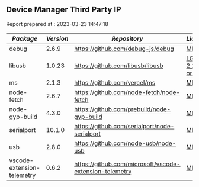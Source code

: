 ## Device Manager Third Party IP

Report prepared at : 2023-03-23 14:47:18

| *Package* | *Version* | *Repository* | *License* |
|---|---|---|---|
|debug|2.6.9|https://github.com/debug-js/debug|[MIT](https://github.com/debug-js/debug/blob/master/LICENSE)|
|libusb|1.0.23|https://github.com/libusb/libusb|[LGPL-2.1-or-later](https://github.com/libusb/libusb/blob/master/COPYING)|
|ms|2.1.3|https://github.com/vercel/ms|[MIT](https://github.com/vercel/ms/blob/master/license.md)|
|node-fetch|2.6.7|https://github.com/node-fetch/node-fetch|[MIT](https://github.com/node-fetch/node-fetch/blob/master/LICENSE.md)|
|node-gyp-build|4.3.0|https://github.com/prebuild/node-gyp-build|[MIT](https://github.com/prebuild/node-gyp-build/blob/master/LICENSE)|
|serialport|10.1.0|https://github.com/serialport/node-serialport|[MIT](https://github.com/serialport/node-serialport/blob/master/LICENSE)|
|usb|2.8.0|https://github.com/node-usb/node-usb|[MIT](https://github.com/node-usb/node-usb/blob/master/LICENSE)|
|vscode-extension-telemetry|0.6.2|https://github.com/microsoft/vscode-extension-telemetry|[MIT](https://github.com/microsoft/vscode-extension-telemetry/blob/main/LICENSE)|
